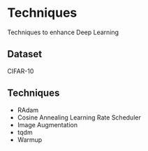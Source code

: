# Techniques
Techniques to enhance Deep Learning

## Dataset
CIFAR-10

## Techniques
* RAdam
* Cosine Annealing Learning Rate Scheduler
* Image Augmentation
* tqdm
* Warmup
